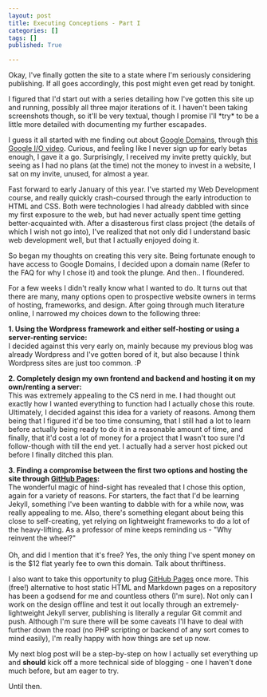 ```yaml
---
layout: post
title: Executing Conceptions - Part I
categories: []
tags: []
published: True

---
```


<p>
	Okay, I've finally gotten the site to a state where I'm seriously considering publishing. If all goes accordingly, this post might even get read by tonight.
</p>

<p>
	I figured that I'd start out with a series detailing how I've gotten this site up and running, possibly all three major iterations of it. I haven't been taking screenshots though, so it'll be very textual, though I promise I'll *try* to be a little more detailed with documenting my further escapades.
</p>

<p>
	I guess it all started with me finding out about <a href="https://domains.google.com/">Google Domains</a>, through <a href="https://www.youtube.com/watch?v=YZbbfICteBs">this Google I/O video</a>. Curious, and feeling like I never sign up for early betas enough, I gave it a go. Surprisingly, I received my invite pretty quickly, but seeing as I had no plans (at the time) not the money to invest in a website, I sat on my invite, unused, for almost a year.
</p>

<p>
	Fast forward to early January of this year. I've started my Web Development course, and really quickly crash-coursed through the early introduction to HTML and CSS. Both were technologies I had already dabbled with since my first exposure to the web, but had never actually spent time getting better-acquainted with. After a disasterous first class project (the details of which I wish not go into), I've realized that not only did I understand basic web development well, but that I actually enjoyed doing it.
</p>

<p>
	So began my thoughts on creating this very site. Being fortunate enough to have access to Google Domains, I decided upon a domain name (Refer to the FAQ for why I chose it) and took the plunge. And then.. I floundered.
</p>

<p>
	For a few weeks I didn't really know what I wanted to do. It turns out that there are many, many options open to prospective website owners in terms of hosting, frameworks, and design. After going through much literature online, I narrowed my choices down to the following three:
</p>

<p>
	<b>1. Using the Wordpress framework and either self-hosting or using a server-renting service:</b> <br>
	I decided against this very early on, mainly because my previous blog was already Wordpress and I've gotten bored of it, but also because I think Wordpress sites are just too common. :P
</p>

<p>
	<b>2. Completely design my own frontend and backend and hosting it on my own/renting a server:</b> <br>
	This was extremely appealing to the CS nerd in me. I had thought out exactly how I wanted everything to function had I actually chose this route. Ultimately, I decided against this idea for a variety of reasons. Among them being that I figured it'd be too time consuming, that I still had a lot to learn before actually being ready to do it in a reasonable amount of time, and finally, that it'd cost a lot of money for a project that I wasn't too sure I'd follow-though with till the end yet. I actually had a server host picked out before I finally ditched this plan.
</p>

<p>
	<b>3. Finding a compromise between the first two options and hosting the site through <a href="https://pages.github.com/">GitHub Pages</a>:</b> <br>
	The wonderful magic of hind-sight has revealed that I chose this option, again for a variety of reasons. For starters, the fact that I'd be learning Jekyll, something I've been wanting to dabble with for a while now, was really appealing to me. Also, there's something elegant about being this close to self-creating, yet relying on lightweight frameworks to do a lot of the heavy-lifting. As a professor of mine keeps reminding us - "Why reinvent the wheel?"<br>
	<br>
	Oh, and did I mention that it's free? Yes, the only thing I've spent money on is the $12 flat yearly fee to own this domain. Talk about thriftiness.
</p>

<p>
	I also want to take this opportunity to plug <a href="https://pages.github.com/">GitHub Pages</a> once more. This (free!) alternative to host static HTML and Markdown pages on a repository has been a godsend for me and countless others (I'm sure). Not only can I work on the design offline and test it out locally through an extremely-lightweight Jekyll server, publishing is literally a regular Git commit and push. Although I'm sure there will be some caveats I'll have to deal with further down the road (no PHP scripting or backend of any sort comes to mind easily), I'm really happy with how things are set up now. 
</p>

<p>
	My next blog post will be a step-by-step on how I actually set everything up and <b>should</b> kick off a more technical side of blogging - one I haven't done much before, but am eager to try. 
</p>

<p>
	Until then.
</p>
